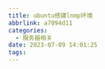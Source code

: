 ```yaml
---
title: ubuntu搭建lnmp环境
abbrlink: a7094d11
categories:
  - 服务器相关
date: 2023-07-09 14:01:25
tags:
---
```

